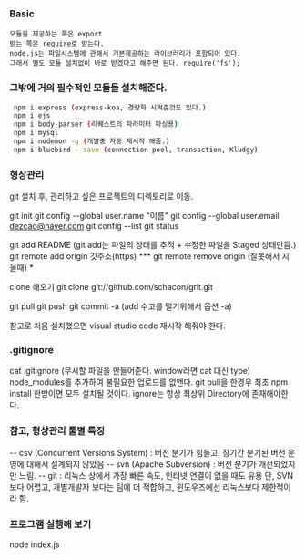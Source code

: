 ### Basic
    모듈을 제공하는 쪽은 export
    받는 쪽은 require로 받는다.
    node.js는 파일시스템에 관해서 기본제공하는 라이브러리가 포함되어 있다.
    그래서 별도 모듈 설치없이 바로 받겠다고 해주면 된다. require('fs');


### 그밖에 거의 필수적인 모듈들 설치해준다.
```sh
 npm i express (express-koa, 경량화 시켜준것도 있다.)
 npm i ejs
 npm i body-parser (리퀘스트의 파라미터 파싱용)
 npm i mysql
 npm i nodemon -g (개발중 자동 재시작 해줌.)
 npm i bluebird --save (connection pool, transaction, Kludgy)
```

### 형상관리
git 설치 후, 관리하고 싶은 프로젝트의 디렉토리로 이동. 

git init
git config --global user.name "이름"
git config --global user.email dezcao@naver.com
git config --list
git status

git add README (git add는 파일의 상태를 추적 + 수정한 파일을 Staged 상태만듬.)
git remote add origin 깃주소(https) ***
git remote remove origin (잘못해서 지울때) * 

clone 해오기
git clone git://github.com/schacon/grit.git

git pull
git push
git commit -a (add 수고를 덜기위해서 옵션 -a)

참고로 처음 설치했으면 visual studio code 재시작 해줘야 한다.


### .gitignore
cat .gitignore (무시할 파일을 만들어준다. window라면 cat 대신 type)
node_modules를 추가하여 불필요한 업로드를 없앤다.
git pull을 한경우 최초 npm install 한방이면 모두 설치될 것이다.
ignore는 항상 최상위 Directory에 존재해야한다.


### 참고, 형상관리 툴별 특징
-- csv (Concurrent Versions System) : 버전 분기가 힘들고, 장기간 분기된 버전 운영에 대해서 설계되지 않았음
-- svn (Apache Subversion) : 버전 분기가 개선되었지만 느림.
-- git : 리눅스 상에서 가장 빠른 속도, 인터넷 연결이 없을 때도 유용 
         단, SVN 보다 어렵고, 개별개발자 보다는 팀에 더 적합하고, 윈도우즈에선 리눅스보다 제한적이라 함.


### 프로그램 실행해 보기
node index.js

